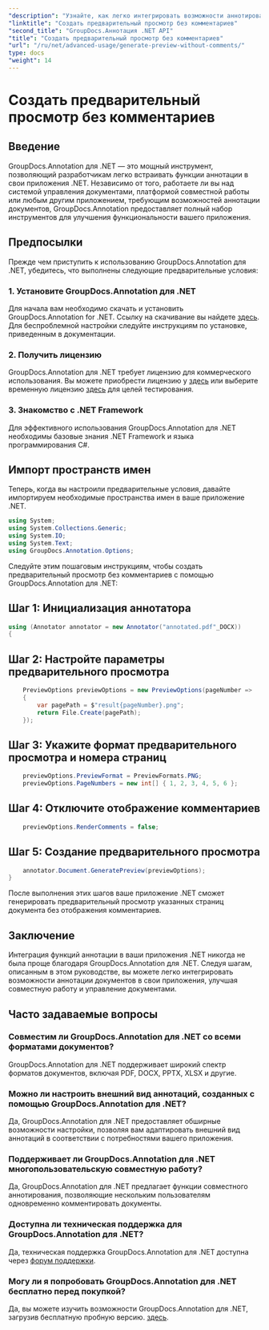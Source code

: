 ```yaml
---
"description": "Узнайте, как легко интегрировать возможности аннотирования документов в приложения .NET с помощью GroupDocs.Annotation для .NET."
"linktitle": "Создать предварительный просмотр без комментариев"
"second_title": "GroupDocs.Аннотация .NET API"
"title": "Создать предварительный просмотр без комментариев"
"url": "/ru/net/advanced-usage/generate-preview-without-comments/"
type: docs
"weight": 14
---
```


# Создать предварительный просмотр без комментариев

## Введение
GroupDocs.Annotation для .NET — это мощный инструмент, позволяющий разработчикам легко встраивать функции аннотации в свои приложения .NET. Независимо от того, работаете ли вы над системой управления документами, платформой совместной работы или любым другим приложением, требующим возможностей аннотации документов, GroupDocs.Annotation предоставляет полный набор инструментов для улучшения функциональности вашего приложения.
## Предпосылки
Прежде чем приступить к использованию GroupDocs.Annotation для .NET, убедитесь, что выполнены следующие предварительные условия:
### 1. Установите GroupDocs.Annotation для .NET
Для начала вам необходимо скачать и установить GroupDocs.Annotation for .NET. Ссылку на скачивание вы найдете [здесь](https://releases.groupdocs.com/annotation/net/). Для беспроблемной настройки следуйте инструкциям по установке, приведенным в документации.
### 2. Получить лицензию
GroupDocs.Annotation для .NET требует лицензию для коммерческого использования. Вы можете приобрести лицензию у [здесь](https://purchase.groupdocs.com/buy) или выберите временную лицензию [здесь](https://purchase.groupdocs.com/temporary-license/) для целей тестирования.
### 3. Знакомство с .NET Framework
Для эффективного использования GroupDocs.Annotation для .NET необходимы базовые знания .NET Framework и языка программирования C#.

## Импорт пространств имен
Теперь, когда вы настроили предварительные условия, давайте импортируем необходимые пространства имен в ваше приложение .NET.

```csharp
using System;
using System.Collections.Generic;
using System.IO;
using System.Text;
using GroupDocs.Annotation.Options;
```

Следуйте этим пошаговым инструкциям, чтобы создать предварительный просмотр без комментариев с помощью GroupDocs.Annotation для .NET:
## Шаг 1: Инициализация аннотатора
```csharp
using (Annotator annotator = new Annotator("annotated.pdf"_DOCX))
{
```
## Шаг 2: Настройте параметры предварительного просмотра
```csharp
    PreviewOptions previewOptions = new PreviewOptions(pageNumber =>
    {
        var pagePath = $"result{pageNumber}.png";
        return File.Create(pagePath);
    });
```
## Шаг 3: Укажите формат предварительного просмотра и номера страниц
```csharp
    previewOptions.PreviewFormat = PreviewFormats.PNG;
    previewOptions.PageNumbers = new int[] { 1, 2, 3, 4, 5, 6 };
```
## Шаг 4: Отключите отображение комментариев
```csharp
    previewOptions.RenderComments = false;
```
## Шаг 5: Создание предварительного просмотра
```csharp
    annotator.Document.GeneratePreview(previewOptions);
}
```
После выполнения этих шагов ваше приложение .NET сможет генерировать предварительный просмотр указанных страниц документа без отображения комментариев.

## Заключение
Интеграция функций аннотации в ваши приложения .NET никогда не была проще благодаря GroupDocs.Annotation для .NET. Следуя шагам, описанным в этом руководстве, вы можете легко интегрировать возможности аннотации документов в свои приложения, улучшая совместную работу и управление документами.
## Часто задаваемые вопросы
### Совместим ли GroupDocs.Annotation для .NET со всеми форматами документов?
GroupDocs.Annotation для .NET поддерживает широкий спектр форматов документов, включая PDF, DOCX, PPTX, XLSX и другие.
### Можно ли настроить внешний вид аннотаций, созданных с помощью GroupDocs.Annotation для .NET?
Да, GroupDocs.Annotation для .NET предоставляет обширные возможности настройки, позволяя вам адаптировать внешний вид аннотаций в соответствии с потребностями вашего приложения.
### Поддерживает ли GroupDocs.Annotation для .NET многопользовательскую совместную работу?
Да, GroupDocs.Annotation для .NET предлагает функции совместного аннотирования, позволяющие нескольким пользователям одновременно комментировать документы.
### Доступна ли техническая поддержка для GroupDocs.Annotation для .NET?
Да, техническая поддержка GroupDocs.Annotation для .NET доступна через [форум поддержки](https://forum.groupdocs.com/c/annotation/10).
### Могу ли я попробовать GroupDocs.Annotation для .NET бесплатно перед покупкой?
Да, вы можете изучить возможности GroupDocs.Annotation для .NET, загрузив бесплатную пробную версию. [здесь](https://releases.groupdocs.com/).